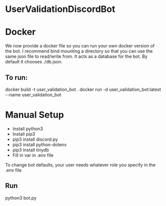 # UserValidationDiscordBot

# Docker
We now provide a docker file so you can run your own docker version of the bot.
I recommend bind mounting a directory so that you can use the same json file to read/write from.
It acts as a database for the bot.  By default it chooses ./db.json.

## To run:
 docker build -t user_validation_bot .
 docker run -d user_validation_bot:latest --name user_validation_bot

# Manual Setup
- Install python3
- Install pip3
- pip3 install discord.py
- pip3 install python-dotenv
- pip3 install tinydb
- Fill in var in .env file

To change bot defaults, your user needs whatever role you specify in the .env file

## Run
python3 bot.py
